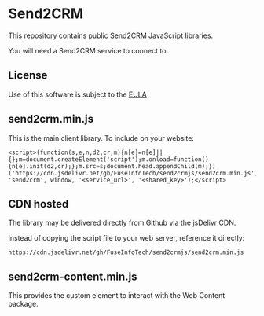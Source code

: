 # Send2CRM
This repository contains public Send2CRM JavaScript libraries.

You will need a Send2CRM service to connect to.

## License
Use of this software is subject to the [EULA](https://github.com/FuseInfoTech/send2crmjs/blob/main/EULA.txt)

## send2crm.min.js
This is the main client library. To include on your website:
```
<script>(function(s,e,n,d2,cr,m){n[e]=n[e]||{};m=document.createElement('script');m.onload=function(){n[e].init(d2,cr);};m.src=s;document.head.appendChild(m);})('https://cdn.jsdelivr.net/gh/FuseInfoTech/send2crmjs/send2crm.min.js', 'send2crm', window, '<service_url>', '<shared_key>');</script>
```

## CDN hosted
The library may be delivered directly from Github via the jsDelivr CDN.

Instead of copying the script file to your web server, reference it directly:
```
https://cdn.jsdelivr.net/gh/FuseInfoTech/send2crmjs/send2crm.min.js
```

## send2crm-content.min.js
This provides the <send2crm-content /> custom element to interact with the Web Content package.